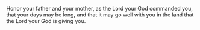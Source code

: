 Honor your father and your mother, as the Lord your God commanded you, that your days may be long, and that it may go well with you in the land that the Lord your God is giving you.
